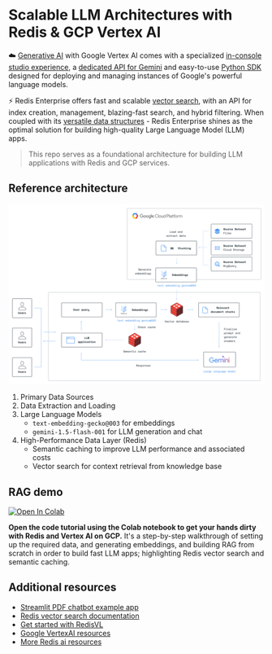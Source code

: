 # Scalable LLM Architectures with Redis & GCP Vertex AI

☁️ [Generative AI](https://cloud.google.com/vertex-ai/generative-ai/docs/learn/overview) with Google Vertex AI comes with a specialized [in-console studio experience](https://cloud.google.com/vertex-ai/docs/generative-ai/start/quickstarts/quickstart), a [dedicated API for Gemini](https://cloud.google.com/vertex-ai/docs/generative-ai/start/quickstarts/api-quickstart) and easy-to-use [Python SDK](https://cloud.google.com/vertex-ai/docs/python-sdk/use-vertex-ai-python-sdk) designed for deploying and managing instances of Google's powerful language models.

⚡ Redis Enterprise offers fast and scalable [vector search](https://redis.io/solutions/vector-search/), with an API for index creation, management, blazing-fast search, and hybrid filtering. When coupled with its [versatile data structures](https://redis.io/docs/latest/develop/data-types/) - Redis Enterprise shines as the optimal solution for building high-quality Large Language Model (LLM) apps.

>This repo serves as a foundational architecture for building LLM applications with Redis and GCP services.

## Reference architecture

![](assets/Redis_GCN_GenAI_20240325.png)

1. Primary Data Sources
2. Data Extraction and Loading
3. Large Language Models
    - `text-embedding-gecko@003` for embeddings
    - `gemini-1.5-flash-001` for LLM generation and chat
3. High-Performance Data Layer (Redis)
    - Semantic caching to improve LLM performance and associated costs
    - Vector search for context retrieval from knowledge base


## RAG demo
<a href="https://colab.research.google.com/github/RedisVentures/redis-google-llms/blob/main/Gemini_Redis.ipynb" target="_parent"><img src="https://colab.research.google.com/assets/colab-badge.svg" alt="Open In Colab"/></a>

**Open the code tutorial using the Colab notebook to get your hands dirty with Redis and Vertex AI on GCP.** It's a step-by-step walkthrough of setting up the required data, and generating embeddings, and building RAG from scratch in order to build fast LLM apps; highlighting Redis vector search and semantic caching.


## Additional resources
- [Streamlit PDF chatbot example app](examples/chat-your-pdf/)
- [Redis vector search documentation](https://redis.io/docs/latest/develop/interact/search-and-query/query/vector-search/)
- [Get started with RedisVL](https://redis.io/blog/introducing-the-redis-vector-library-for-enhancing-genai-development/)
- [Google VertexAI resources](https://cloud.google.com/vertex-ai)
- [More Redis ai resources](https://github.com/redis-developer)